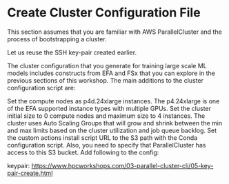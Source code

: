 # Create Cluster Configuration File
This section assumes that you are familiar with AWS ParallelCluster and the process of bootstrapping a cluster.

Let us reuse the SSH key-pair created earlier.

The cluster configuration that you generate for training large scale ML models includes constructs from EFA and FSx that you can explore in the previous sections of this workshop. The main additions to the cluster configuration script are:

Set the compute nodes as p4d.24xlarge instances. The p4.24xlarge is one of the EFA supported instance types with multiple GPUs.
Set the cluster initial size to 0 compute nodes and maximum size to 4 instances. The cluster uses Auto Scaling Groups that will grow and shrink between the min and max limits based on the cluster utilization and job queue backlog.
Set the custom actions install script URL to the S3 path with the Conda configuration script. Also, you need to specify that ParallelCluster has access to this S3 bucket. Add following to the config:

keypair:
https://www.hpcworkshops.com/03-parallel-cluster-cli/05-key-pair-create.html




